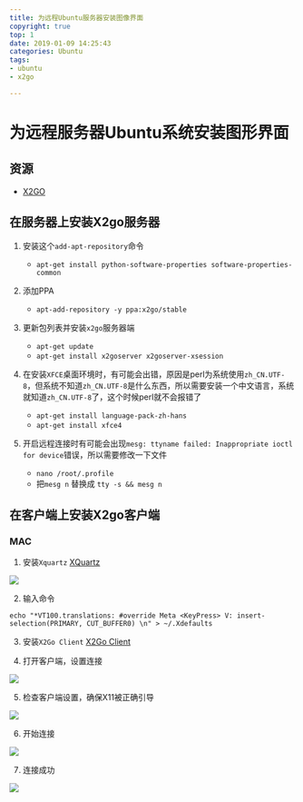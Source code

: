 ```yaml
---
title: 为远程Ubuntu服务器安装图像界面
copyright: true
top: 1
date: 2019-01-09 14:25:43
categories: Ubuntu
tags: 
- ubuntu
- x2go

---
```


# 为远程服务器Ubuntu系统安装图形界面

## 资源

- [X2GO](https://wiki.x2go.org/doku.php/doc:installation:x2goclient)

## 在服务器上安装X2go服务器

1. 安装这个`add-apt-repository`命令

	- `apt-get install python-software-properties software-properties-common`

2. 添加PPA

	- `apt-add-repository -y ppa:x2go/stable`
	
3. 更新包列表并安装`x2go`服务器端
	- `apt-get update`
	- `apt-get install x2goserver x2goserver-xsession`

4. 在安装`XFCE`桌面环境时，有可能会出错，原因是perl为系统使用`zh_CN.UTF-8`，但系统不知道`zh_CN.UTF-8`是什么东西，所以需要安装一个中文语言，系统就知道`zh_CN.UTF-8`了，这个时候perl就不会报错了
	- `apt-get install language-pack-zh-hans `
	- `apt-get install xfce4`

5. 开启远程连接时有可能会出现`mesg: ttyname failed: Inappropriate ioctl for device`错误，所以需要修改一下文件
	- `nano /root/.profile`
	- 把`mesg n` 替换成 `tty -s && mesg n`

## 在客户端上安装X2go客户端

### MAC

1. 安装`Xquartz` [XQuartz](https://www.xquartz.org/)

![](/2019/01/09/为远程Ubuntu服务器安装图像界面/1.png)

2. 输入命令

`echo "*VT100.translations: #override Meta <KeyPress> V: insert-selection(PRIMARY, CUT_BUFFER0) \n" > ~/.Xdefaults `

3. 安装`X2Go Client` [X2Go Client](https://code.x2go.org/releases/binary-macosx/x2goclient/)

4. 打开客户端，设置连接

![](/2019/01/09/为远程Ubuntu服务器安装图像界面/2.png)

5. 检查客户端设置，确保X11被正确引导

![](/2019/01/09/为远程Ubuntu服务器安装图像界面/3.png)

6. 开始连接

![](/2019/01/09/为远程Ubuntu服务器安装图像界面/4.png)

7. 连接成功

![](/2019/01/09/为远程Ubuntu服务器安装图像界面/5.png)